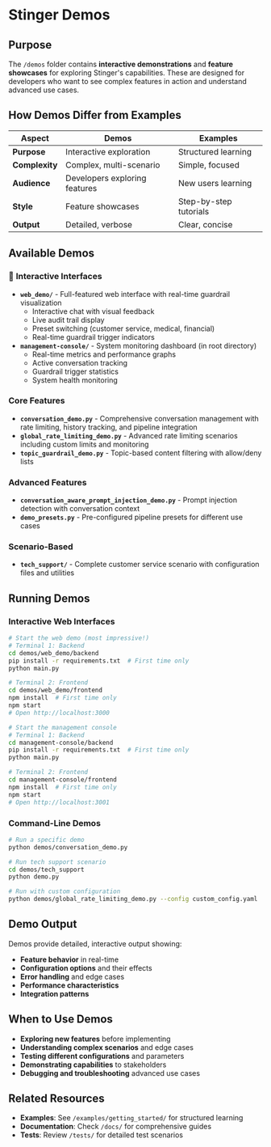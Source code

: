 # Stinger Demos

## Purpose

The `/demos` folder contains **interactive demonstrations** and **feature showcases** for exploring Stinger's capabilities. These are designed for developers who want to see complex features in action and understand advanced use cases.

## How Demos Differ from Examples

| Aspect | Demos | Examples |
|--------|-------|----------|
| **Purpose** | Interactive exploration | Structured learning |
| **Complexity** | Complex, multi-scenario | Simple, focused |
| **Audience** | Developers exploring features | New users learning |
| **Style** | Feature showcases | Step-by-step tutorials |
| **Output** | Detailed, verbose | Clear, concise |

## Available Demos

### 🌟 **Interactive Interfaces**
- **`web_demo/`** - Full-featured web interface with real-time guardrail visualization
  - Interactive chat with visual feedback
  - Live audit trail display
  - Preset switching (customer service, medical, financial)
  - Real-time guardrail trigger indicators
- **`management-console/`** - System monitoring dashboard (in root directory)
  - Real-time metrics and performance graphs
  - Active conversation tracking
  - Guardrail trigger statistics
  - System health monitoring

### **Core Features**
- **`conversation_demo.py`** - Comprehensive conversation management with rate limiting, history tracking, and pipeline integration
- **`global_rate_limiting_demo.py`** - Advanced rate limiting scenarios including custom limits and monitoring
- **`topic_guardrail_demo.py`** - Topic-based content filtering with allow/deny lists

### **Advanced Features**
- **`conversation_aware_prompt_injection_demo.py`** - Prompt injection detection with conversation context
- **`demo_presets.py`** - Pre-configured pipeline presets for different use cases

### **Scenario-Based**
- **`tech_support/`** - Complete customer service scenario with configuration files and utilities

## Running Demos

### Interactive Web Interfaces

```bash
# Start the web demo (most impressive!)
# Terminal 1: Backend
cd demos/web_demo/backend
pip install -r requirements.txt  # First time only
python main.py

# Terminal 2: Frontend
cd demos/web_demo/frontend
npm install  # First time only
npm start
# Open http://localhost:3000

# Start the management console
# Terminal 1: Backend
cd management-console/backend
pip install -r requirements.txt  # First time only
python main.py

# Terminal 2: Frontend
cd management-console/frontend
npm install  # First time only
npm start
# Open http://localhost:3001
```

### Command-Line Demos

```bash
# Run a specific demo
python demos/conversation_demo.py

# Run tech support scenario
cd demos/tech_support
python demo.py

# Run with custom configuration
python demos/global_rate_limiting_demo.py --config custom_config.yaml
```

## Demo Output

Demos provide detailed, interactive output showing:
- **Feature behavior** in real-time
- **Configuration options** and their effects
- **Error handling** and edge cases
- **Performance characteristics**
- **Integration patterns**

## When to Use Demos

- **Exploring new features** before implementing
- **Understanding complex scenarios** and edge cases
- **Testing different configurations** and parameters
- **Demonstrating capabilities** to stakeholders
- **Debugging and troubleshooting** advanced use cases

## Related Resources

- **Examples**: See `/examples/getting_started/` for structured learning
- **Documentation**: Check `/docs/` for comprehensive guides
- **Tests**: Review `/tests/` for detailed test scenarios 
